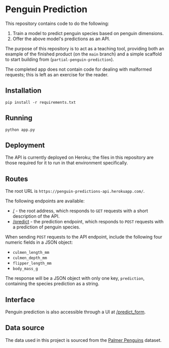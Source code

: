 # Penguin Prediction

This repository contains code to do the following:

1. Train a model to predict penguin species based on penguin dimensions.
2. Offer the above model's predictions as an API.

The purpose of this repository is to act as a teaching tool, providing both an example of the finished product (on the `main` branch) and a simple scaffold to start building from (`partial-penguin-prediction`).

The completed app does not contain code for dealing with malformed requests; this is left as an exercise for the reader.

## Installation

`pip install -r requirements.txt`

## Running

`python app.py`

## Deployment

The API is currently deployed on Heroku; the files in this repository are those required for it to run in that environment specifically.

## Routes

The root URL is `https://penguin-predictions-api.herokuapp.com/`.

The following endpoints are available:

- [/](https://penguin-predictions-api.herokuapp.com/) - the root address, which responds to `GET` requests with a short description of the API.
- [/predict](https://penguin-predictions-api.herokuapp.com/predict) - the prediction endpoint, which responds to `POST` requests with a prediction of penguin species. 

When sending `POST` requests to the API endpoint, include the following four numeric fields in a JSON object:

- `culmen_length_mm`
- `culmen_depth_mm`
- `flipper_length_mm`
- `body_mass_g`

The response will be a JSON object with only one key, `prediction`, containing the species prediction as a string.

## Interface

Penguin prediction is also accessible through a UI at [/predict_form](https://penguin-predictions-api.herokuapp.com/predict).

## Data source

The data used in this project is sourced from the [Palmer Penguins](https://www.kaggle.com/parulpandey/palmer-archipelago-antarctica-penguin-data) dataset.